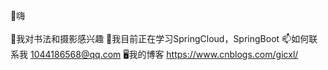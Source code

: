 

<!--
**gicly/gicly** is a ✨ _special_ ✨ repository because its `README.md` (this file) appears on your GitHub profile.

Here are some ideas to get you started:

- 🔭 I’m currently working on ...
- 🌱 I’m currently learning ...
- 👯 I’m looking to collaborate on ...
- 🤔 I’m looking for help with ...
- 💬 Ask me about ...
- 📫 How to reach me: ...
- 😄 Pronouns: ...
- ⚡ Fun fact: ...
-->

👋嗨<br></br>
👀我对书法和摄影感兴趣
🌱我目前正在学习SpringCloud，SpringBoot
📫如何联系我 1044186568@qq.com
🖥我的博客 https://www.cnblogs.com/gicxl/
